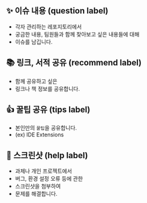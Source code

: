 ## ✨ 이슈 내용 (question label)

- 각자 관리하는 레포지토리에서
- 궁금한 내용, 팀원들과 함께 찾아보고 싶은 내용들에 대해
- 이슈를 남깁니다.

## 📚 링크, 서적 공유 (recommend label)

 - 함께 공유하고 싶은 
 - 링크나 책 정보를 공유합니다.

##  👍 꿀팁 공유 (tips label)

 - 본인만의 `꿀팁`을 공유합니다.
 - (ex) IDE Extensions

## 📸 스크린샷 (help label)

 - 과제나 개인 프로젝트에서
 - 버그, 환경 설정 오류 등에 관한
 - 스크린샷을 첨부하여
 - 문제를 해결합니다.
